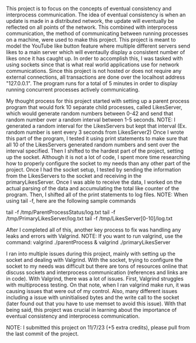 This project is to focus on the concepts of eventual consistency and interprocess communication. 
The idea of eventual consistency is when an update is made in a distributed network, the update will eventually be reflected
on all points of the network. This combined with interprocess communication, the method of communicating between running
processes on a machine, were used to make this project. This project is meant to model the YouTube like button feature where
multiple different servers send likes to a main server which will eventaully display a consistent number of likes once it has caught up.
In order to accomplish this, I was tasked with using sockets since that is what real world applications use for network communications.
Since this project is not hosted or does not require any external connections, all transactions are done over the localhost address
"127.0.0.1". The program runs for a total of 5 minutes in order to display running concurrent processes actively communicating.

My thought process for this project started with setting up a parent process program that would fork 10 separate child processes,
called LikesServer, which would generate random numbers between 0-42 and send that random number over a random interval between 1-5 seconds.
NOTE: I generated a random interval for the LikesServers but kept that interval (Ex. random number is sent every 3 seconds from LikesServer2)
Once I wrote this part of the program, I tested it using print statements to make sure that all 10 of the LikesServers generated random numbers and sent 
over the interval specified. Then I shifted to the hardest part of the project, setting up the socket. Although it is not a lot of code, I spent more time
researching how to properly configure the socket to my needs than any other part of the project. Once I had the socket setup, I tested by sending the information
from the LikesServers to the socket and receiving in the primaryLikesServer. Once I was able to receive the data, I worked on the actual parsing of the data and
accumulating the total like counter of the program. Then, I shifted all of the print statements to log files.
NOTE: When using tail -f, here are the following sample commands

tail -f /tmp/ParentProcessStatus/log.txt
tail -f /tmp/PrimaryLikesServer/log.txt
tail -f /tmp/LikesServer[0-10]/log.txt

After I completed all of this, another key process to fix was handling any leaks and errors with Valgrind.
NOTE: If you want to run valgrind, use the command: valgrind ./parentProcess & valgrind ./primaryLikesServer

I ran into multiple issues during this project, mainly with setting up the socket and dealing with Valgrind. With the socket, trying to configure the socket
to my needs was difficult but there are tons of resources online that discuss sockets and interprocess communication (references and links are in code). With Valgrind, there was a lot of issues. First, Valgrind struggles with multiprocess testing. On that note, when I ran valgrind make run, it was causing issues that were out of my control. Also, many different issues including a issue with uninitialised bytes and the write call to the socket (later found out that you have to use memset to avoid this issue). With that being said, this project was crucial in learning about the importance of eventual consistency and interprocess communication.

NOTE: I submitted this project on 11/7/23 (+5 extra credits), please pull from the last commit of the project.
